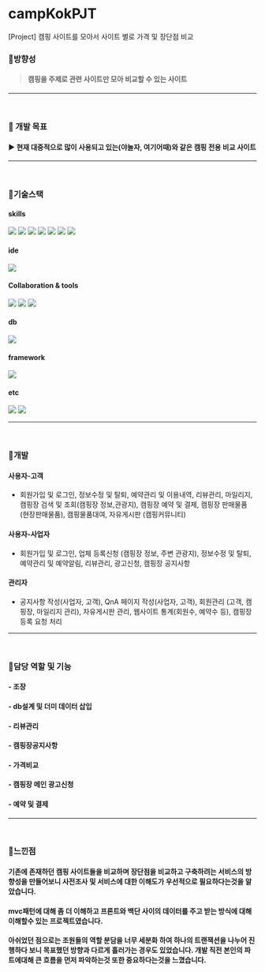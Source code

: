 # campKokPJT
[Project] 캠핑 사이트를 모아서 사이트 별로 가격 및 장단점 비교

### 📌방향성
> #### 캠핑을 주제로 관련 사이트만 모아 비교할 수 있는 사이트
---  

<br>

### 📌 개발 목표
#### ▶ 현재 대중적으로 많이 사용되고 있는(야놀자, 여기어때)와 같은 캠핑 전용 비교 사이트
---

<br>

### 📌기술스택
#### skills
<img src="https://img.shields.io/badge/java8-007396?style=for-the-badge&logo=java&logoColor=white"> <img src="https://img.shields.io/badge/JavaScript-F7DF1E?style=for-the-badge&logo=JavaScript&logoColor=white"> <img src="https://img.shields.io/badge/Ajax-balck?style=for-the-badge&logoColor=white"> <img src="https://img.shields.io/badge/jQuery-0769AD?style=for-the-badge&logo=jQuery&logoColor=white"> <img src="https://img.shields.io/badge/jsp-balck?style=for-the-badge&logoColor=white"> <img src="https://img.shields.io/badge/HTML5-E34F26?style=for-the-badge&logo=HTML5&logoColor=white"> <img src="https://img.shields.io/badge/CSS3-1572B6?style=for-the-badge&logo=CSS3&logoColor=white">

#### ide
<img src="https://img.shields.io/badge/Eclipse-2C2255?style=for-the-badge&logo=Eclipse IDE&logoColor=white">

#### Collaboration & tools
<img src="https://img.shields.io/badge/git-F05032?style=for-the-badge&logo=Git&logoColor=white"> <img src="https://img.shields.io/badge/GitHub-181717?style=for-the-badge&logo=GitHub&logoColor=white"> <img src="https://img.shields.io/badge/Sourcetree-0052CC?style=for-the-badge&logo=Sourcetree&logoColor=white"> 

#### db
<img src="https://img.shields.io/badge/Oracle19c-F80000?style=for-the-badge&logo=Oracle&logoColor=white">

#### framework
<img src="https://img.shields.io/badge/Spring-6DB33F?style=for-the-badge&logo=Spring&logoColor=white">

#### etc
<img src="https://img.shields.io/badge/kg이니시스결제api-21759B?style=for-the-badge&logoColor=white"> <img src="https://img.shields.io/badge/다음주소api-5C1F87?style=for-the-badge&logoColor=white">

---  

<br>

### 📌개발
#### 사용자-고객
- 회원가입 및 로그인, 정보수정 및 탈퇴, 예약관리 및 이용내역, 리뷰관리, 마일리지, 캠핑장 검색 및 조회(캠핑장 정보,관광지), 캠핑장 예약 및 결제, 캠핑장 판매물품 (현장판매물품), 캠핑물품대여, 자유게시판 (캠핑커뮤니티)

#### 사용자-사업자
- 회원가입 및 로그인, 업체 등록신청 (캠핑장 정보, 주변 관광지), 정보수정 및 탈퇴, 예약관리 및 예약알림, 리뷰관리, 광고신청, 캠핑장 공지사항

#### 관리자 
- 공지사항 작성(사업자, 고객), QnA 페이지 작성(사업자, 고객), 회원관리 (고객, 캠핑장, 마일리지 관리), 자유게시판 관리, 웹사이트 통계(회원수, 예약수 등), 캠핑장 등록 요청 처리

---

<br>

### 📌담당 역할 및 기능
#### - 조장
#### - db설계 및 더미 데이터 삽입
#### - 리뷰관리
#### - 캠핑장공지사항
#### - 가격비교
#### - 캠핑장 메인 광고신청
#### - 예약 및 결제

---

<br>

### 📌느낀점
#### 기존에 존재하던 캠핑 사이트들을 비교하며 장단점을 비교하고 구축하려는 서비스의 방향성을 만들어보니 사전조사 및 서비스에 대한 이해도가 우선적으로 필요하다는것을 알았습니다.
#### mvc패턴에 대해 좀 더 이해하고 프론트와 백단 사이의 데이터를 주고 받는 방식에 대해 이해할수 있는 프로젝트였습니다.  
#### 아쉬었던 점으로는 조원들의 역할 분담을 너무 세분화 하여 하나의 트랜잭션을 나누어 진행하다 보니 목표했던 방향과 다르게 흘러가는 경우도 있었습니다. 개발 직전 본인의 파트에대해 큰 흐름을 먼저 파악하는것 또한 중요하다는것을 느꼈습니다.


